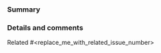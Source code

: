 <!--
⚠️ If you do not respect this template, your pull request will be closed.
⚠️ Your pull request title should be short detailed and understandable for all.
⚠️ Please make sure to do the following before creating a Pull Request.

- [ ] I have added related issue number.
- [ ] I have read the CONTRIBUTING document.
- [ ] I have added my name to the LOCALIZATION_CONTRIBUTORS file under the language that I'd like to contribute.
-->

### Summary



### Details and comments

Related #<replace_me_with_related_issue_number>